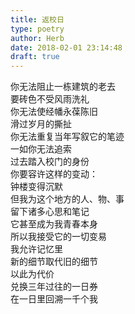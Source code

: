 ```yaml
---  
title: 返校日  
type: poetry  
author: Herb  
date: 2018-02-01 23:14:48  
draft: true
---  
```

你无法阻止一栋建筑的老去  
要砖色不受风雨洗礼  
你无法使经幡永葆陈旧  
滑过岁月的撕扯    
你无法重复当年写叙它的笔迹  
一如你无法追索  
过去踏入校门的身份  
你要容许这样的变动：  
钟楼变得沉默    
但我为这个地方的人、物、事  
留下诸多心思和笔记  
它甚至成为我青春本身  
所以我接受它的一切变易    
我允许记忆里  
新的细节取代旧的细节  
以此为代价  
兑换三年过往的一日券  
在一日里回溯一千个我